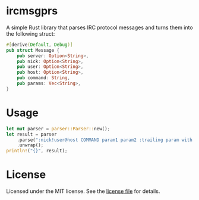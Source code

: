 # ircmsgprs

A simple Rust library that parses IRC protocol messages and turns them into the following struct:
```Rust
#[derive(Default, Debug)]
pub struct Message {
    pub server: Option<String>,
    pub nick: Option<String>,
    pub user: Option<String>,
    pub host: Option<String>,
    pub command: String,
    pub params: Vec<String>,
}
```

# Usage
```Rust
let mut parser = parser::Parser::new();
let result = parser
    .parse(":nick!user@host COMMAND param1 param2 :trailing param with spaces")
    .unwrap();
println!("{}", result);
```

# License

Licensed under the MIT license. See the [license file](LICENSE.md) for details.
